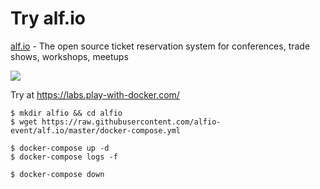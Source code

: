 # Try alf.io

[alf.io](https://alf.io/) - The open source ticket reservation system for conferences, trade shows, workshops, meetups

![](https://alf.io/img/home/features.png)

Try at https://labs.play-with-docker.com/

```
$ mkdir alfio && cd alfio
$ wget https://raw.githubusercontent.com/alfio-event/alf.io/master/docker-compose.yml

$ docker-compose up -d
$ docker-compose logs -f

$ docker-compose down
```